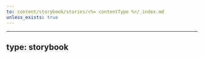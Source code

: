 ```yaml
---
to: content/storybook/stories/<%= contentType %>/_index.md
unless_exists: true
---
```

---
type: storybook
---


